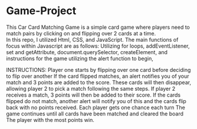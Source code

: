# Game-Project
This Car Card Matching Game is a simple card game where players need to match pairs by clicking on and flipping over 2 cards at a time.  
In this repo, I utilized Html, CSS, and JavaScript.
The main functions of focus within Javascript are as follows:
Utilizing for loops,
addEventListener,
set and getAttribute,
document.querySelector,
createElement,
and instructions for the game utilizing the alert function to begin,




INSTRUCTIONS:
Player one starts by flipping over one card before deciding to flip over another
If the card flipped matches, an alert notifies you of your match and 3 points are added to the score.
These cards will then disappear, allowing player 2 to pick a match following the same steps. If player 2 receives a match, 3 points will then be added to their score. 
If the cards flipped do not match, another alert will notify you of this and the cards flip back with no points received. 
Each player gets one chance each turn
The game continues until all cards have been matched and cleared the board
The player with the most points win.
